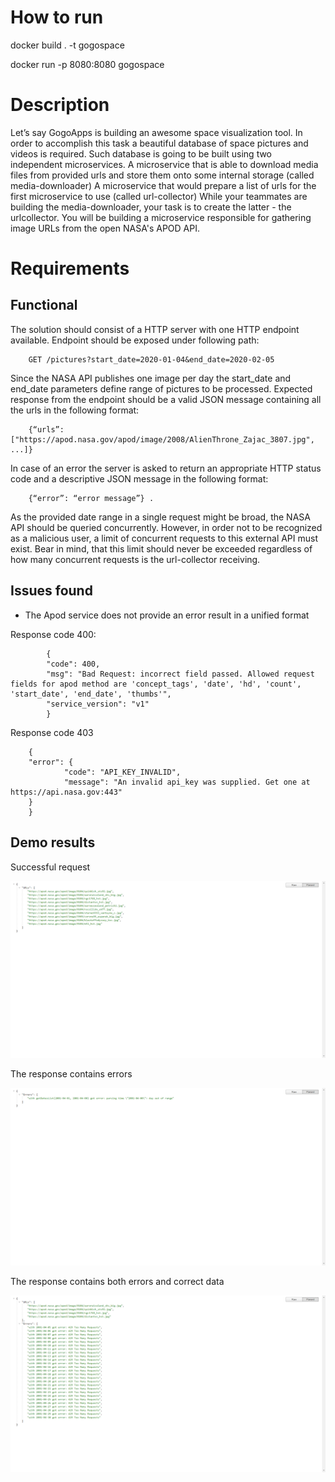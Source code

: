 # How to run

docker build . -t gogospace

docker run -p 8080:8080 gogospace


# Description

Let’s say GogoApps is building an awesome space visualization tool. In order to accomplish this task a
beautiful database of space pictures and videos is required. Such database is going to be built using two
independent microservices.
A microservice that is able to download media files from provided urls and store them onto some
internal storage (called media-downloader)
A microservice that would prepare a list of urls for the first microservice to use (called url-collector)
While your teammates are building the media-downloader, your task is to create the latter - the urlcollector. You will be building a microservice responsible for gathering image URLs from the open NASA's APOD API.

# Requirements

## Functional
The solution should consist of a HTTP server with one HTTP endpoint available. Endpoint should be
exposed under following path:

        GET /pictures?start_date=2020-01-04&end_date=2020-02-05

Since the NASA API publishes one image per day the start_date and end_date parameters define
range of pictures to be processed. Expected response from the endpoint should be a valid JSON message
containing all the urls in the following format:

        {“urls”: ["https://apod.nasa.gov/apod/image/2008/AlienThrone_Zajac_3807.jpg", ...]}

In case of an error the server is asked to return an appropriate HTTP status code and a descriptive JSON
message in the following format:

        {“error”: “error message”} .

As the provided date range in a single request might be broad, the NASA API should be queried
concurrently. However, in order not to be recognized as a malicious user, a limit of concurrent
requests to this external API must exist. Bear in mind, that this limit should never be exceeded
regardless of how many concurrent requests is the url-collector receiving.
## Issues found
- The Apod service does not provide an error result in a unified format

Response code 400:
```
        {
        "code": 400,
        "msg": "Bad Request: incorrect field passed. Allowed request fields for apod method are 'concept_tags', 'date', 'hd', 'count', 'start_date', 'end_date', 'thumbs'",
        "service_version": "v1"
        }
```
Response code 403

        {
        "error": {
                "code": "API_KEY_INVALID",
                "message": "An invalid api_key was supplied. Get one at https://api.nasa.gov:443"
        }
        }

## Demo results

Successful request

<img src="./images/res_URLs.png">


The response contains errors

<img src="./images/res_Errors.png">


The response contains both errors and correct data

<img src="./images/res_URLs and Errors.png">